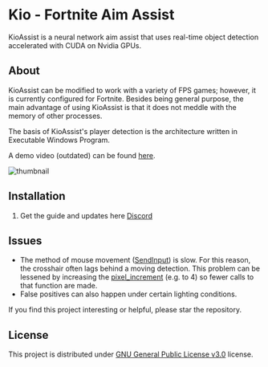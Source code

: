 # Kio - Fortnite Aim Assist
KioAssist is a neural network aim assist that uses real-time object detection accelerated with CUDA on Nvidia GPUs.

## About

KioAssist can be modified to work with a variety of FPS games; however, it is currently configured for Fortnite. Besides being general purpose, the main advantage of using KioAssist is that it does not meddle with the memory of other processes.

The basis of KioAssist's player detection is the architecture written in Executable Windows Program.

A demo video (outdated) can be found [here](https://discord.gg/8fZ8AXnKUj).

![thumbnail](https://i.imgur.com/T4qGE3v.png)

## Installation

1. Get the guide and updates here [Discord](https://discord.gg/8fZ8AXnKUj)

## Issues
- The method of mouse movement ([SendInput](https://github.com/zeyad-mansour/lunar/blob/45e05373036f8bd072667313c155e55735cd7f57/lib/aimbot.py#L126)) is slow. For this reason, the crosshair often lags behind a moving detection. This problem can be lessened by increasing the [pixel_increment](https://github.com/zeyad-mansour/lunar/blob/45e05373036f8bd072667313c155e55735cd7f57/lib/aimbot.py#L56) (e.g. to 4) so fewer calls to that function are made.
- False positives can also happen under certain lighting conditions.

If you find this project interesting or helpful, please star the repository.

## License
This project is distributed under [GNU General Public License v3.0](https://github.com/zeyad-mansour/KioAssist/blob/main/LICENSE) license.
